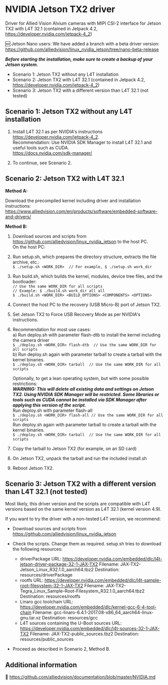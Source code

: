 # NVIDIA Jetson TX2 driver
Driver for Allied Vision Alvium cameras with MIPI CSI-2 interface for Jetson TX2 with L4T 32.1 (contained in Jetpack 4.2, https://developer.nvidia.com/jetpack-4_2)

:new: Jetson Nano users: We have added a branch with a beta driver version:   
https://github.com/alliedvision/linux_nvidia_jetson/tree/nano-beta-release

***Before starting the installation, make sure to create a backup of your Jetson system.***

* Scenario 1: Jetson TX2 without any L4T installation
* Scenario 2: Jetson TX2 with L4T 32.1 (contained in Jetpack 4.2, https://developer.nvidia.com/jetpack-4_2)
* Scenario 3: Jetson TX2 with a different version than L4T 32.1 (not tested)



## Scenario 1: Jetson TX2 without any L4T installation
 
1. Install L4T 32.1 as per NVIDIA's instructions https://developer.nvidia.com/jetpack-4_2.   
    Recommendation: Use NVIDIA SDK Manager to install L4T 32.1 and useful tools such as CUDA.   
    https://docs.nvidia.com/sdk-manager/
 
2. To continue, see Scenario 2.



## Scenario 2: Jetson TX2 with L4T 32.1

 **Method A:**
 
  Download the precompiled kernel including driver and installation instructions:   
  https://www.alliedvision.com/en/products/software/embedded-software-and-drivers/

 **Method B:**  
  1. Download sources and scripts from https://github.com/alliedvision/linux_nvidia_jetson
     to the host PC.   
     On the host PC:
    
  2. Run setup.sh, which prepares the directory structure, extracts the file archive, etc.:   
     `$ ./setup.sh <WORK_DIR>  // For example, $ ./setup.sh work_dir`

  3. Run build.sh, which builds the kernel, modules, device tree files, and the bootloader:   
     `// Use the same WORK_DIR for all scripts`   
     `// Example: $ ./build.sh work_dir all all`   
     `$ ./build.sh <WORK_DIR> <BUILD_OPTIONS> <COMPONENTS> <OPTIONS>` 

  4. Connect the host PC to the recovery (USB Micro-B) port of Jetson TX2. 

  5. Set Jetson TX2 to Force USB Recovery Mode as per NVIDIA's instructions.

  6. Recommendation for most use cases:   
      a) Run deploy.sh with parameter flash-dtb to install the kernel including the camera driver   
         `$ ./deploy.sh <WORK_DIR> flash-dtb  // Use the same WORK_DIR for all scripts`    
      b) Run deploy.sh again with parameter tarball to create a tarball with the kernel binaries.   
         `$ ./deploy.sh <WORK_DIR> tarball  // Use the same WORK_DIR for all scripts`

     Optionally, to get a lean operating system, but with some possible restrictions:   
     ***WARNING: This will delete all existing data and settings on Jetson TX2. Using NVIDIA SDK Manager will be restricted. Some libraries or tools such as CUDA cannot be installed via SDK Manager after applying this version of the script.***   
     Run deploy.sh with parameter flash-all   
      `$ ./deploy.sh <WORK_DIR> flash-all // Use the same WORK_DIR for all scripts`   
     Run deploy.sh again with parameter tarball to create a tarball with the kernel binaries.   
      `$ ./deploy.sh <WORK_DIR> tarball  // Use the same WORK_DIR for all scripts`
      
  7. Copy the tarball to Jetson TX2 (for example, on an SD card)
  8. On Jetson TX2, unpack the tarball and run the included install.sh    
  9. Reboot Jetson TX2.
     


## Scenario 3: Jetson TX2 with a different version than L4T 32.1 (not tested)
 Most likely, this driver version and the scripts are compatible with L4T versions based on 
 the same kernel version as L4T 32.1 (kernel version 4.9).

 If you want to try the driver with a non-tested L4T version, we recommend:

 - Download sources and scripts from https://github.com/alliedvision/linux_nvidia_jetson

 - Check the scripts. Change them as required.
   setup.sh tries to download the following resources:
   - driverPackage
     URL:         https://developer.nvidia.com/embedded/dlc/l4t-jetson-driver-package-32-1-JAX-TX2
     Filename:    JAX-TX2-Jetson_Linux_R32.1.0_aarch64.tbz2
     Destination: resources/driverPackage
   - rootfs
     URL:         https://developer.nvidia.com/embedded/dlc/l4t-sample-root-filesystem-32-1-JAX-TX2
     Filename:    JAX-TX2-Tegra_Linux_Sample-Root-Filesystem_R32.1.0_aarch64.tbz2
     Destination: resources/rootfs
   - Linaro gcc toolchain
     URL:         https://developer.nvidia.com/embedded/dlc/kernel-gcc-6-4-tool-chain
     Filename:    gcc-linaro-6.4.1-2017.08-x86_64_aarch64-linux-gnu.tar.xz
     Destination: resources/gcc
   - L4T sources containing the U-Boot sources
     URL:         https://developer.nvidia.com/embedded/dlc/l4t-sources-32-1-JAX-TX2
     Filename:    JAX-TX2-public_sources.tbz2
     Destination: resources/public_sources

 - Proceed as described in Scenario 2, Method B.
 
 ## Additional information
 :open_book:
 https://github.com/alliedvision/documentation/blob/master/NVIDIA.md

